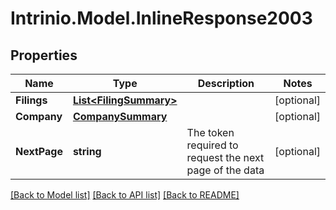 # Intrinio.Model.InlineResponse2003
## Properties

Name | Type | Description | Notes
------------ | ------------- | ------------- | -------------
**Filings** | [**List&lt;FilingSummary&gt;**](FilingSummary.md) |  | [optional] 
**Company** | [**CompanySummary**](CompanySummary.md) |  | [optional] 
**NextPage** | **string** | The token required to request the next page of the data | [optional] 

[[Back to Model list]](../README.md#documentation-for-models) [[Back to API list]](../README.md#documentation-for-api-endpoints) [[Back to README]](../README.md)

